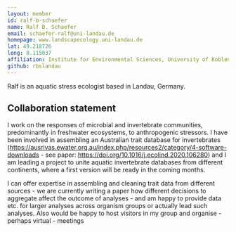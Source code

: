```yaml
---
layout: member
id: ralf-b-schaefer
name: Ralf B. Schaefer
email: schaefer-ralf@uni-landau.de
homepage: www.landscapecology.uni-landau.de
lat: 49.218726
long: 8.115037
affiliation: Institute for Environmental Sciences, University of Koblenz-Landau, Landau, Germany 
github: rbslandau
---
```


Ralf is an aquatic stress ecologist based in Landau, Germany.

## Collaboration statement
I work on the responses of microbial and invertebrate communities, predominantly in freshwater ecosystems, to anthropogenic stressors. I have been involved in assembling an Australian trait database for invertebrates (https://ausrivas.ewater.org.au/index.php/resources2/category/4-software-downloads - see paper: https://doi.org/10.1016/j.ecolind.2020.106280) and I am leading a project to unite aquatic invertebrate databases from different continents, where a first version will be ready in the coming months.

I can offer expertise in assembling and cleaning trait data from different sources - we are currently writing a paper how different decisions to aggregate affect the outcome of analyses - and am happy to provide data etc. for larger analyses across organism groups or actually lead such analyses. Also would be happy to host visitors in my group and organise - perhaps virtual - meetings

